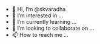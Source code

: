 - 👋 Hi, I’m @skvaradha
- 👀 I’m interested in ...
- 🌱 I’m currently learning ...
- 💞️ I’m looking to collaborate on ...
- 📫 How to reach me ...

<!---
skvaradha/skvaradha is a ✨ special ✨ repository because its `README.md` (this file) appears on your GitHub profile.
You can click the Preview link to take a look at your changes.
--->
